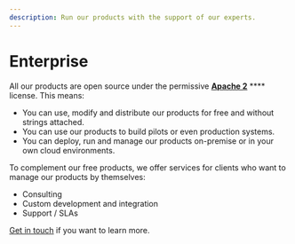 ```yaml
---
description: Run our products with the support of our experts.
---
```


# Enterprise

All our products are open source under the permissive [**Apache 2**](https://www.apache.org/licenses/LICENSE-2.0) **** license. This means:

* You can use, modify and distribute our products for free and without strings attached.
* You can use our products to build pilots or even production systems.&#x20;
* You can deploy, run and manage our products on-premise or in your own cloud environments.

To complement our free products, we offer services for clients who want to manage our products by themselves:

* Consulting
* Custom development and integration
* Support / SLAs

[Get in touch](mailto:sales@walt.id) if you want to learn more.

